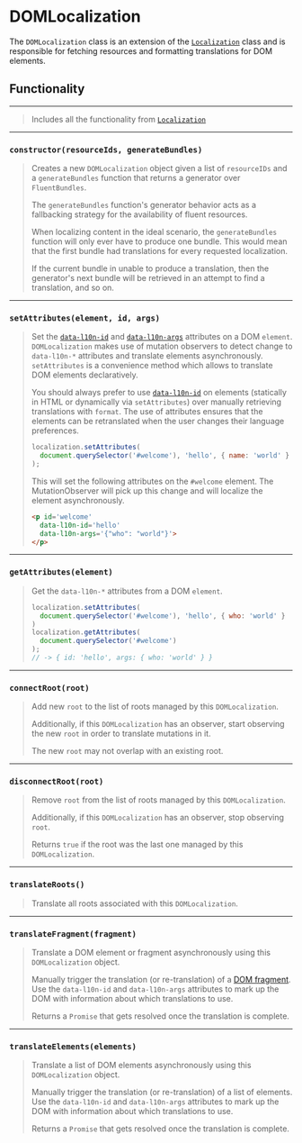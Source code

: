 # DOMLocalization

The `DOMLocalization` class is an extension of the [`Localization`](./localization.md) class and is responsible for fetching resources and formatting translations for DOM elements.

## Functionality

---

> Includes all the functionality from [`Localization`](./localization.md)

---

### `constructor(resourceIds, generateBundles)`
> Creates a new `DOMLocalization` object given a list of `resourceIDs` and a `generateBundles` function that returns a generator over `FluentBundles`.
>
> The `generateBundles` function's generator behavior acts as a fallbacking strategy for the availability of fluent resources.
>
> When localizing content in the ideal scenario, the `generateBundles` function will only ever have to produce one bundle. This would mean that the first bundle had translations for every requested localization.
>
> If the current bundle in unable to produce a translation, then the generator's next bundle will be retrieved in an attempt to find a translation, and so on.

---

### `setAttributes(element, id, args)`
> Set the [`data-l10n-id`](./l10n-id.md) and [`data-l10n-args`](./l10n-args.md) attributes on a DOM `element`. `DOMLocalization` makes use of mutation observers to detect change to `data-l10n-*` attributes and translate elements asynchronously. `setAttributes` is a convenience method which allows to translate DOM elements declaratively.
>
> You should always prefer to use [`data-l10n-id`](./l10n-id.md) on elements (statically in HTML or dynamically via `setAttributes`) over manually retrieving translations with `format`.  The use of attributes ensures that the elements can be retranslated when the user changes their language preferences.
>
> ```JavaScript
> localization.setAttributes(
>   document.querySelector('#welcome'), 'hello', { name: 'world' }
> );
> ```
>
> This will set the following attributes on the `#welcome` element. The MutationObserver will pick up this change and will localize the element asynchronously.
>
> ```html
> <p id='welcome'
>   data-l10n-id='hello'
>   data-l10n-args='{"who": "world"}'>
> </p>
> ```

---

### `getAttributes(element)`
> Get the `data-l10n-*` attributes from a DOM `element`.
> ```JavaScript
> localization.setAttributes(
>   document.querySelector('#welcome'), 'hello', { who: 'world' }
> )
> localization.getAttributes(
>   document.querySelector('#welcome')
> );
> // -> { id: 'hello', args: { who: 'world' } }
> ```

---

### `connectRoot(root)`
> Add new `root` to the list of roots managed by this `DOMLocalization`.
>
> Additionally, if this `DOMLocalization` has an observer, start observing the new `root` in order to translate mutations in it.
>
> The new `root` may not overlap with an existing root.

---

### `disconnectRoot(root)`
> Remove `root` from the list of roots managed by this `DOMLocalization`.
>
> Additionally, if this `DOMLocalization` has an observer, stop observing
> `root`.
>
> Returns `true` if the root was the last one managed by this
> `DOMLocalization`.

---

### `translateRoots()`
> Translate all roots associated with this `DOMLocalization`.

___

### `translateFragment(fragment)`
> Translate a DOM element or fragment asynchronously using this
> `DOMLocalization` object.
>
> Manually trigger the translation (or re-translation) of a [DOM fragment](https://developer.mozilla.org/en-US/docs/Web/API/DocumentFragment).
> Use the `data-l10n-id` and `data-l10n-args` attributes to mark up the DOM with information about which translations to use.
>
> Returns a `Promise` that gets resolved once the translation is complete.

___

### `translateElements(elements)`
> Translate a list of DOM elements asynchronously using this `DOMLocalization` object.
>
> Manually trigger the translation (or re-translation) of a list of elements. Use the `data-l10n-id` and `data-l10n-args` attributes to mark up the DOM with information about which translations to use.
>
> Returns a `Promise` that gets resolved once the translation is complete.